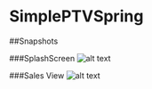 # SimplePTVSpring



##Snapshots

###SplashScreen
![alt text](https://ivanx95.github.io/Ivanx95.github.io/assets/slpashScreen.png)

###Sales View
![alt text](https://ivanx95.github.io/Ivanx95.github.io/assets/SaleController.png)
